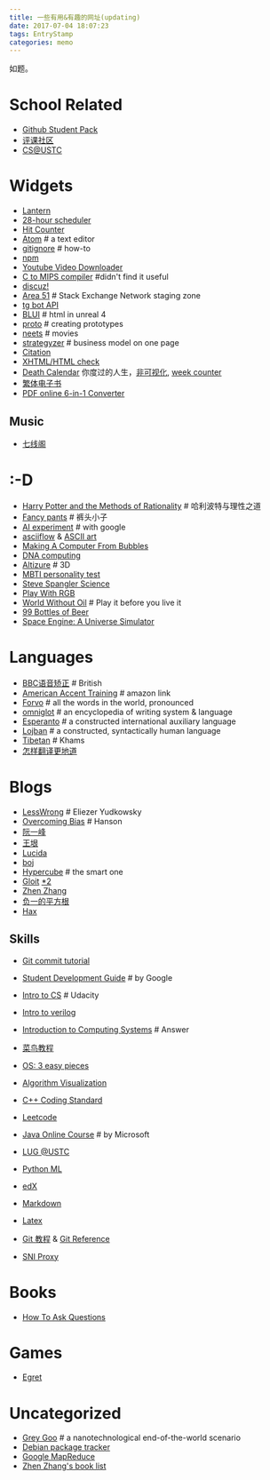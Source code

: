 ```yaml
---
title: 一些有用&有趣的网址(updating)
date: 2017-07-04 18:07:23
tags: EntryStamp
categories: memo
---
```

如题。
<!--more-->

# School Related

* [Github Student Pack](https://education.github.com/pack/offers) 
* [评课社区](https://icourse.club/) 
* [CS@USTC](https://www.zhihu.com/question/44851462) 

# Widgets

* [Lantern](https://github.com/getlantern/forum#%E8%93%9D%E7%81%AFlantern%E6%9C%80%E6%96%B0%E7%89%88%E6%9C%AC%E4%B8%8B%E8%BD%BD) 
* [28-hour scheduler](http://28h.t-animal.de/#.) 
* [Hit Counter](http://www.reliablecounter.com/) 
* [Atom](https://atom.io/) # a text editor
* [gitignore](https://github.com/github/gitignore) # how-to
* [npm](https://www.npmjs.com/) 
* [Youtube Video Downloader](http://en.savefrom.net/) 
* [C to MIPS compiler](http://reliant.colab.duke.edu/c2mips/) #didn't find it useful
* [discuz!](http://www.discuz.net/forum.php) 
* [Area 51](http://area51.stackexchange.com/) # Stack Exchange Network staging zone
* [tg bot API](https://core.telegram.org/bots/api) 
* [BLUI](https://www.unrealengine.com/zh-CN/blog/blui-html-meets-unreal) # html in unreal 4
* [proto](https://proto.io/) # creating prototypes
* [neets](http://neets.cc) # movies
* [strategyzer](https://strategyzer.com/canvas) # business model on one page
* [Citation](http://www.easybib.com/) 
* [XHTML/HTML check](http://validator.w3.org/) 
* [Death Calendar](http://deathcalendar.com/) 你度过的人生，[非可视化](http://www.countmydays.com/), [week counter](https://www.timeanddate.com)
* [繁体电子书](http://haodoo.net/)
* [PDF online 6-in-1 Converter](https://online2pdf.com/multiple-pages-per-sheet) 

## Music

* [七线阁](http://www.dnyyjcw.com/forum.php) 

# :-D

* [Harry Potter and the Methods of Rationality](http://www.hpmor.com) # 哈利波特与理性之道
* [Fancy pants](http://www.fancypants5.com/play-fancy-pants-5/) # 裤头小子
* [AI experiment](https://aiexperiments.withgoogle.com/) # with google
* [asciiflow](http://asciiflow.com/) & [ASCII art](http://weishu.me/2016/01/03/use-pure-ascii-present-graph/)
* [Making A Computer From Bubbles](http://www.npr.org/2012/01/13/145175267/making-a-computer-from-bubbles)
* [DNA computing](https://en.wikipedia.org/wiki/DNA_computing) 
* [Altizure](https://www.altizure.com/) # 3D
* [MBTI personality test ](https://www.16personalities.com/free-personality-test) 
* [Steve Spangler Science](https://www.stevespanglerscience.com/lab/) 
* [Play With RGB](http://www.rapidtables.com/web/color/RGB_Color.htm) 
* [World Without Oil](http://writerguy.com/wwo/metahome.htm) # Play it before you live it
* [99 Bottles of Beer](http://99-bottles-of-beer.net/)
* [Space Engine: A Universe Simulator](http://spaceengine.org/)

# Languages

- [BBC语音矫正](http://www.bbc.co.uk/worldservice/learningenglish/grammar/pron/sounds/vowel_short_1.shtml) # British
- [American Accent Training](https://www.amazon.cn/%E5%9B%BE%E4%B9%A6/dp/B00BBQ74CO/ref=sr_1_1?ie=UTF8&qid=1499176491&sr=8-1&keywords=american+accent+training) # amazon link
- [Forvo](https://zh.forvo.com/) # all the words in the world, pronounced
- [omniglot](http://omniglot.com/) # an encyclopedia of writing system & language
- [Esperanto](https://en.wikipedia.org/wiki/Esperanto) # a constructed international auxiliary language
- [Lojban](https://mw.lojban.org/papri/Lojban) # a constructed, syntactically human language
- [Tibetan](http://www.zanghansy.com/stxx/jxsp/) # Khams
- [怎样翻译更地道](https://www.kancloud.cn/ituring/chitchat-on-translation/65668)

# Blogs

- [LessWrong](http://lesswrong.com/) #  Eliezer Yudkowsky
- [Overcoming Bias](http://www.overcomingbias.com/) # Hanson
- [阮一峰](http://www.ruanyifeng.com/blog/) 
- [王垠](http://www.yinwang.org/) 
- [Lucida](http://zh.lucida.me/) 
- [boj](http://ring0.me/) 
- [Hypercube](http://0x01.me/) # the smart one
- [Gloit](http://gloit.blog.ustc.edu.cn/)   [*2](http://home.ustc.edu.cn/~lijh2015/) 
- [Zhen Zhang](http://blog.zhenzhang.me/) 
- [负一的平方根](http://sqrt-1.me/) 
- [Hax](http://hax.iteye.com/) 

## Skills

- [Git commit tutorial](http://sethrobertson.github.io/GitFixUm/fixup.html)

- [Student Development Guide](https://www.google.com/about/careers/students/guide-to-technical-development.html) # by Google
- [Intro to CS](https://www.udacity.com/course/intro-to-computer-science--cs101) # Udacity
- [Intro to verilog](http://vol.verilog.com/) 
- [Introduction to Computing Systems](http://www.chegg.com/textbooks/introduction-to-computing-systems-2nd-edition-9780072467505-0072467509?trackid=1703a6a9&strackid=4e8167a3&autosuggest=1&ii=1&uqry=introduction%20to%20computing&event=click_submit) # Answer
- [菜鸟教程](http://www.runoob.com/) 
- [OS: 3 easy pieces](http://pages.cs.wisc.edu/~remzi/OSTEP/) 
- [Algorithm Visualization](https://visualgo.net/en) 
- [C++ Coding Standard](http://www.possibility.com/Cpp/CppCodingStandard.html#changes) 
- [Leetcode](https://leetcode.com/) 
- [Java Online Course](https://courses.edx.org/courses/course-v1:Microsoft+DEV276x+2T2017/course/) # by Microsoft
- [LUG @USTC](https://lug.ustc.edu.cn/wiki/) 
- [Python ML](http://machinelearningmastery.com/a-gentle-introduction-to-scikit-learn-a-python-machine-learning-library/) 
- [edX](https://www.edx.org/) 
- [Markdown](http://davidagler.com/teaching/logic/handouts/supplemental_material/MarkdownForSymbolicLogic.html) 
- [Latex](https://liam0205.me/2014/09/08/latex-introduction/) 
- [Git 教程](https://m.runoob.com/git/) & [Git Reference](https://git-scm.com/docs) 
- [SNI Proxy](https://www.logcg.com/archives/984.html) 

# Books

- [How To Ask Questions](http://www.catb.org/~esr/faqs/smart-questions.html)

# Games

* [Egret](https://www.egret.com/) 

# Uncategorized

* [Grey Goo](https://en.wikipedia.org/wiki/Grey_goo) # a nanotechnological end-of-the-world scenario 
* [Debian package tracker](http://tracker.debian.org/) 
* [Google MapReduce](http://www.open-open.com/lib/view/open1328763069203.html)  
* [Zhen Zhang's book list](https://zhenzhang.me/wiki/booklist.html) 